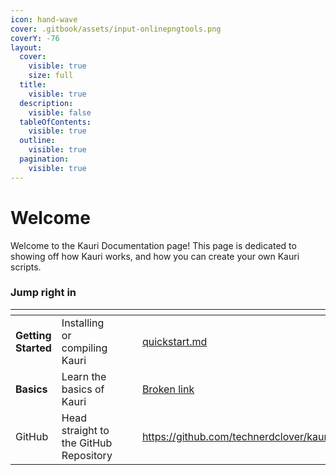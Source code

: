 ```yaml
---
icon: hand-wave
cover: .gitbook/assets/input-onlinepngtools.png
coverY: -76
layout:
  cover:
    visible: true
    size: full
  title:
    visible: true
  description:
    visible: false
  tableOfContents:
    visible: true
  outline:
    visible: true
  pagination:
    visible: true
---
```


# Welcome

Welcome to the Kauri Documentation page!  This page is dedicated to showing off how Kauri works, and how you can create your own Kauri scripts.

### Jump right in

<table data-view="cards"><thead><tr><th></th><th></th><th data-hidden data-card-cover data-type="files"></th><th data-hidden></th><th data-hidden data-card-target data-type="content-ref"></th></tr></thead><tbody><tr><td><strong>Getting Started</strong></td><td>Installing or compiling Kauri</td><td></td><td></td><td><a href="getting-started/quickstart.md">quickstart.md</a></td></tr><tr><td><strong>Basics</strong></td><td>Learn the basics of Kauri</td><td></td><td></td><td><a href="broken-reference">Broken link</a></td></tr><tr><td>GitHub</td><td>Head straight to the GitHub Repository</td><td></td><td></td><td><a href="https://github.com/technerdclover/kauri">https://github.com/technerdclover/kauri</a></td></tr></tbody></table>
